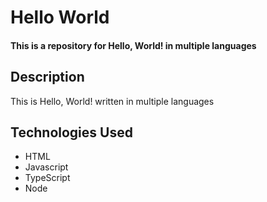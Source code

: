 # Hello World
#### This is a repository for Hello, World! in multiple languages

## Description
This is  Hello, World! written in multiple languages

## Technologies Used
* HTML
* Javascript
* TypeScript
* Node



